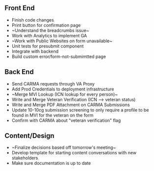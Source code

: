 ## Front End

- Finish code changes
- Print button for confirmation page
- ~Understand the breadcrumbs issue~
- Work with Analytics to implement GA
- ~Work with Public Websites on form unavailable~
- Unit tests for presubmit component
- Integrate with backend
- Build custom error/form-not-submimtted page

## Back End

- Send CARMA requests through VA Proxy
- Add Prod Credentials to deployment infrastructure
- ~Merge MVI Lookup (ICN lookup for every person)~
- Write and Merge Veteran Verification (ICN --> veteran status)
- Write and Merge PDF Attachment on CARMA Submissions
- Update 10-10cg submission screening to only require a profile to be found in MVI for the veteran on the form
- Confirm with CARMA about "veteran verification" flag



## Content/Design
- ~Finalize decisions based off tomorrow's meeting~
- Develop template for starting content conversations with new stakeholders
- Make sure documentation is up to date
